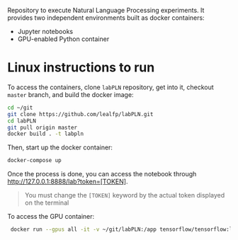 Repository to execute Natural Language Processing experiments. It provides two independent environments built as docker containers:
- Jupyter notebooks
- GPU-enabled Python container

# Linux instructions to run

To access the containers, clone `labPLN` repository, get into it, checkout `master` branch, and build the docker image:

```bash
cd ~/git
git clone https://github.com/lealfp/labPLN.git
cd labPLN
git pull origin master
docker build . -t labpln
```

Then, start up the docker container:

```bash
docker-compose up
```

Once the process is done, you can access the notebook through http://127.0.0.1:8888/lab?token=[TOKEN].

> You must change the `[TOKEN]` keyword by the actual token displayed on the terminal

To access the GPU container:

```bash
 docker run --gpus all -it -v ~/git/labPLN:/app tensorflow/tensorflow:latest-gpu
```
